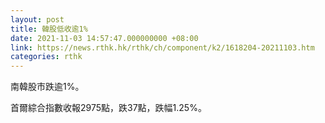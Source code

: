 ```yaml
---
layout: post
title: 韓股低收逾1%
date: 2021-11-03 14:57:47.000000000 +08:00
link: https://news.rthk.hk/rthk/ch/component/k2/1618204-20211103.htm
categories: rthk
---
```


南韓股市跌逾1%。

首爾綜合指數收報2975點，跌37點，跌幅1.25%。
